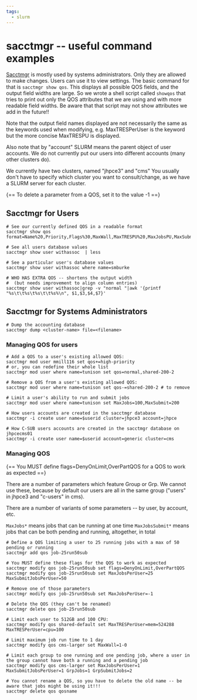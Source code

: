 ```yaml
---
tags:
  - slurm
---
```


# **sacctmgr -- useful command examples**
    
[Sacctmgr](https://slurm.schedmd.com/archive/slurm-22.05.9/sacctmgr.html) is mostly used by systems administrators. Only they are allowed to make changes. Users can use it to view settings.  The basic command for that is `sacctmgr show qos`. This displays all possible QOS fields, and the output field widths are large. So we wrote a shell script called `showqos` that tries to print out only the QOS attributes that we are using and with more readable field widths. Be aware that that script may not show attributes we add in the future!!

Note that the output field names displayed are not necessarily the same as the keywords used when modifying, e.g. MaxTRESPerUser is the keyword but the more concise MaxTRESPU is displayed.

Also note that by "account" SLURM means the parent object of user accounts. We do not currently put our users into different accounts (many other clusters do).

We currently have two clusters, named "jhpce3" and "cms" You usually don't have to specify which cluster you want to consult/change, as we have a SLURM server for each cluster.

{== To delete a parameter from a QOS, set it to the value -1 ==}

## **Sacctmgr for Users**

```
# See our currently defined QOS in a readable format
sacctmgr show qos format=Name%20,Priority,Flags%30,MaxWall,MaxTRESPU%20,MaxJobsPU,MaxSubmitPU,MaxTRESPA%25

# See all users database values
sacctmgr show user withassoc  | less

# See a particular user's database values
sacctmgr show user withassoc where name=smburke

# WHO HAS EXTRA QOS -- shortens the output width
#  (but needs improvement to align column entries)
sacctmgr show user withassoc|grep -v "normal "|awk '{printf "%s\t\t%s\t%s\t\t%s%\n", $1,$3,$4,$7}'
```

## **Sacctmgr for Systems Administrators**

```
# Dump the accounting database
sacctmgr dump <cluster-name> file=<filename>
```

### **Managing QOS for users**

```
# Add a QOS to a user's existing allowed QOS:
sacctmgr mod user mmill116 set qos+=high-priority
# or, you can redefine their whole list
sacctmgr mod user where name=tunison set qos=normal,shared-200-2

# Remove a QOS from a user's existing allowed QOS:
sacctmgr mod user where name=tunison set qos-=shared-200-2 # to remove

# Limit a user's ability to run and submit jobs
sacctmgr mod user where name=tunison set MaxJobs=100,MaxSubmit=200

# How users accounts are created in the sacctmgr database
sacctmgr -i create user name=$userid cluster=jhpce3 account=jhpce 

# How C-SUB users accounts are created in the sacctmgr database on jhpcecms01
sacctmgr -i create user name=$userid account=generic cluster=cms 
```

### **Managing QOS**

{== You MUST define flags=DenyOnLimit,OverPartQOS for a QOS to work as expected ==}

There are a number of parameters which feature Group or Grp. We cannot use these, because by default our users are all in the same group ("users" in jhpce3 and "c-users" in cms).

There are a number of variants of some parameters -- by user, by account, etc.

`MaxJobs*` means jobs that can be running at one time
`MaxJobsSubmit*` means jobs that can be both pending and running, altogether, in total

```
# Define a QOS limiting a user to 25 running jobs with a max of 50 pending or running
sacctmgr add qos job-25run50sub

# You MUST define these flags for the QOS to work as expected
sacctmgr modify qos job-25run50sub set flags=DenyOnLimit,OverPartQOS
sacctmgr modify qos job-25run50sub set MaxJobsPerUser=25 MaxSubmitJobsPerUser=50

# Remove one of those parameters
sacctmgr modify qos job-25run50sub set MaxJobsPerUser=-1

# Delete the QOS (they can't be renamed)
sacctmgr delete qos job-25run50sub

# Limit each user to 512GB and 100 CPU:
sacctmgr modify qos shared-default set MaxTRESPerUser=mem=524288 MaxTRESPerUser=cpu=100

# Limit maximum job run time to 1 day
sacctmgr modify qos cms-larger set MaxWall=1-0

# Limit each group to one running and one pending job, where a user in the group cannot have both a running and a pending job
sacctmgr modify qos cms-larger set MaxJobsPerUser=1 MaxSubmitJobsPerUser=1 GrpJobs=1 GrpSubmitJobs=2

# You cannot rename a QOS, so you have to delete the old name -- be aware that jobs might be using it!!!
sacctmgr delete qos qosname
```
